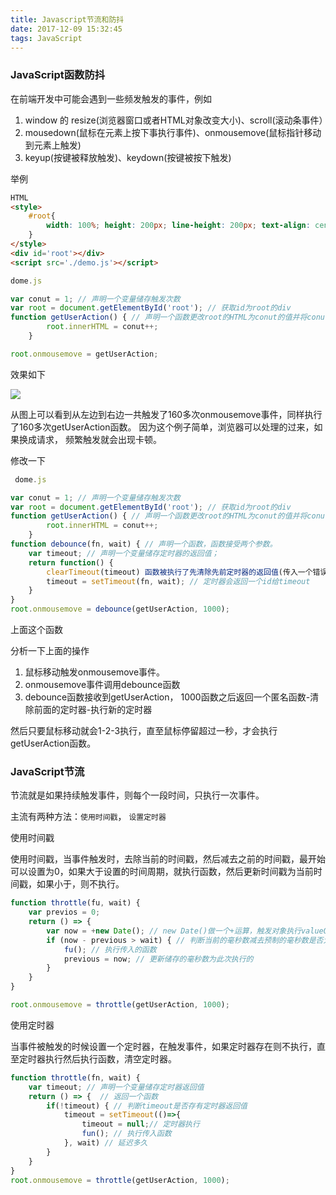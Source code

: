 ```yaml
---
title: Javascript节流和防抖
date: 2017-12-09 15:32:45
tags: JavaScript
---
```



###  JavaScript函数防抖

在前端开发中可能会遇到一些频发触发的事件，例如
1.	window 的 resize(浏览器窗口或者HTML对象改变大小)、scroll(滚动条事件）
2.	mousedown(鼠标在元素上按下事执行事件)、onmousemove(鼠标指针移动到元素上触发)
3.	keyup(按键被释放触发)、keydown(按键被按下触发)

举例

```HTML
HTML
<style>
	#root{
		width: 100%; height: 200px; line-height: 200px; text-align: center; color: #fff; background-color: #444; font-size: 30px;
	}
</style>
<div id='root'></div>
<script src='./demo.js'></script>

```
```js
dome.js

var conut = 1; // 声明一个变量储存触发次数
var root = document.getElementById('root'); // 获取id为root的div
function getUserAction() { // 声明一个函数更改root的HTML为conut的值并将conut值++
		root.innerHTML = conut++;
	}

root.onmousemove = getUserAction;

```
效果如下


![](https://github.com/mqyqingfeng/Blog/raw/master/Images/debounce/debounce.gif)


从图上可以看到从左边到右边一共触发了160多次onmousemove事件，同样执行了160多次getUserAction函数。
因为这个例子简单，浏览器可以处理的过来，如果换成请求， 频繁触发就会出现卡顿。

修改一下

```js
 dome.js

var conut = 1; // 声明一个变量储存触发次数
var root = document.getElementById('root'); // 获取id为root的div
function getUserAction() { // 声明一个函数更改root的HTML为conut的值并将conut值++
		root.innerHTML = conut++;
	}
function debounce(fn, wait) { // 声明一个函数，函数接受两个参数。
	var timeout; // 声明一个变量储存定时器的返回值；
	return function() {
		clearTimeout(timeout) 函数被执行了先清除先前定时器的返回值(传入一个错误的ID 给 clearTime 不会有任何影响（也不会抛出异常）)
        timeout = setTimeout(fn, wait); // 定时器会返回一个id给timeout
	}
}
root.onmousemove = debounce(getUserAction, 1000);

```
上面这个函数

分析一下上面的操作
1. 鼠标移动触发onmousemove事件。
2. onmousemove事件调用debounce函数
3.	debounce函数接收到getUserAction， 1000函数之后返回一个匿名函数-清除前面的定时器-执行新的定时器

然后只要鼠标移动就会1-2-3执行，直至鼠标停留超过一秒，才会执行getUserAction函数。

###		JavaScript节流

节流就是如果持续触发事件，则每个一段时间，只执行一次事件。

主流有两种方法：`使用时间戳`， `设置定时器`

使用时间戳

使用时间戳，当事件触发时，去除当前的时间戳，然后减去之前的时间戳，最开始可以设置为0，如果大于设置的时间周期，就执行函数，然后更新时间戳为当前时间戳，如果小于，则不执行。

```js
function throttle(fu, wait) {
	var previos = 0;
	return () => {
		var now = +new Date(); // new Date()做一个+运算，触发对象执行valueOf进行求值得到为毫秒数
		if (now - previous > wait) { // 判断当前的毫秒数减去预制的毫秒数是否大于传入参数的设置
            fu(); // 执行传入的函数
            previous = now; // 更新储存的毫秒数为此次执行的
		}
	}
}

root.onmousemove = throttle(getUserAction, 1000);
```

使用定时器

当事件被触发的时候设置一个定时器，在触发事件，如果定时器存在则不执行，直至定时器执行然后执行函数，清空定时器。

```js
function throttle(fn, wait) {
	var timeout; // 声明一个变量储存定时器返回值
	return () => {  // 返回一个函数
		if(!timeout) { // 判断timeout是否存有定时器返回值
			timeout = setTimeout(()=>{
				timeout = null;// 定时器执行
				fun(); // 执行传入函数
			}, wait) // 延迟多久
		}
	}
}
root.onmousemove = throttle(getUserAction, 1000);
```